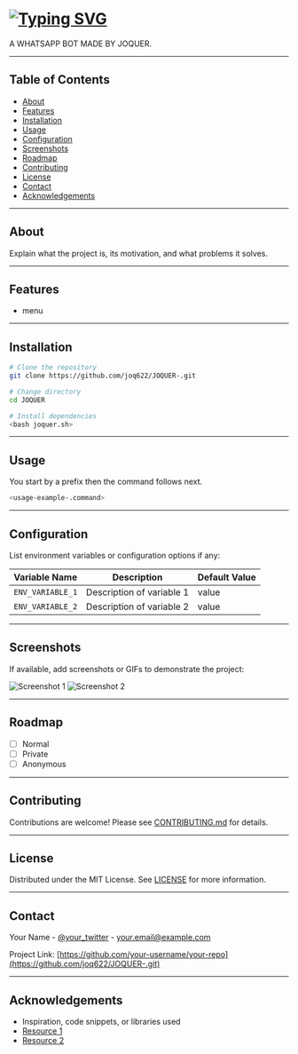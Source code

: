 # [![Typing SVG](https://readme-typing-svg.herokuapp.com?font=Rockstar-ExtraBold&size=50&pause=4800color=RRGGBB&lines=true&vCenter=true&width=1000&height=100&lines=JOQUER)](https://git.io/typing-svg) 

A WHATSAPP BOT MADE BY JOQUER.

---

## Table of Contents

- [About](#about)
- [Features](#features)
- [Installation](#installation)
- [Usage](#usage)
- [Configuration](#configuration)
- [Screenshots](#screenshots)
- [Roadmap](#roadmap)
- [Contributing](#contributing)
- [License](#license)
- [Contact](#contact)
- [Acknowledgements](#acknowledgements)

---

## About

Explain what the project is, its motivation, and what problems it solves.

---

## Features

- menu

---

## Installation

```bash
# Clone the repository
git clone https://github.com/joq622/JOQUER-.git

# Change directory
cd JOQUER

# Install dependencies
<bash joquer.sh>
```

---

## Usage

You start by a prefix then the command follows next.

```bash
<usage-example-.command>
```

---

## Configuration

List environment variables or configuration options if any:

| Variable Name    | Description               | Default Value |
|------------------|---------------------------|---------------|
| `ENV_VARIABLE_1` | Description of variable 1 | value         |
| `ENV_VARIABLE_2` | Description of variable 2 | value         |

---

## Screenshots

If available, add screenshots or GIFs to demonstrate the project:

![Screenshot 1](screenshots/screenshot1.png)
![Screenshot 2](screenshots/screenshot2.png)

---

## Roadmap

- [ ] Normal 
- [ ] Private
- [ ] Anonymous

---

## Contributing

Contributions are welcome! Please see [CONTRIBUTING.md](CONTRIBUTING.md) for details.

---

## License

Distributed under the MIT License. See [LICENSE](LICENSE) for more information.

---

## Contact

Your Name - [@your_twitter](https://twitter.com/goodlucky+mserekale) - your.email@example.com

Project Link: [https://github.com/your-username/your-repo](https://github.com/joq622/JOQUER-.git)

---

## Acknowledgements

- Inspiration, code snippets, or libraries used
- [Resource 1](#Baileys)
- [Resource 2](#Joquer)
